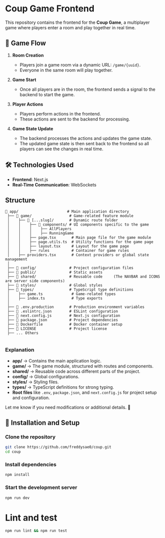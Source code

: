 # Coup Game Frontend  

This repository contains the frontend for the **Coup Game**, a multiplayer game where players enter a room and play together in real time.  

## 📌 Game Flow  

1. **Room Creation**  
   - Players join a game room via a dynamic URL: `/game/{uuid}`.  
   - Everyone in the same room will play together.  

2. **Game Start**  
   - Once all players are in the room, the frontend sends a signal to the backend to start the game.  

3. **Player Actions**  
   - Players perform actions in the frontend.  
   - These actions are sent to the backend for processing.  

4. **Game State Update**  
   - The backend processes the actions and updates the game state.  
   - The updated game state is then sent back to the frontend so all players can see the changes in real time.  

## 🛠️ Technologies Used  

- **Frontend**: Next.js 
- **Real-Time Communication**: WebSockets  


## Structure

```
📂 app/                      # Main application directory
 ├── 📂 game/                 # Game-related feature module
 │    ├── 📂 [...slug]/       # Dynamic route folder
 │    │    ├── 📂 components/ # UI components specific to the game
 │    │    │    ├── AllPlayers    
 │    │    │    ├── RunningGame   
 │    │    ├── page.tsx       # Main page file for the game module
 │    │    ├── page.utils.ts  # Utility functions for the game page
 │    │    ├── layout.tsx     # Layout for the game page
 │    │    ├── rules          # Container for game rules
 │    ├── providers.tsx       # Context providers or global state management
 │
 ├── 📂 config/               # Project configuration files
 ├── 📂 public/               # Static assets
 ├── 📂 shared/               # Reusable code     (The NAVBAR and ICONS are server side components)
 ├── 📂 styles/               # Global styles
 ├── 📂 types/                # TypeScript type definitions
 │    ├── game.ts             # Game-related types
 │    ├── index.ts            # Type exports
 │
 ├── 📄 .env.production       # Production environment variables
 ├── 📄 .eslintrc.json        # ESLint configuration
 ├── 📄 next.config.js        # Next.js configuration
 ├── 📄 package.json          # Project dependencies
 ├── 📄 Dockerfile            # Docker container setup
 ├── 📄 LICENSE               # Project license
 ├── ... Others
 
```

### Explanation  
- **app/** → Contains the main application logic.  
- **game/** → The game module, structured with routes and components.  
- **shared/** → Reusable code across different parts of the project.  
- **config/** → Global configurations.  
- **styles/** → Styling files.  
- **types/** → TypeScript definitions for strong typing.  
- **Root files** like `.env`, `package.json`, and `next.config.js` for project setup and configuration.  

Let me know if you need modifications or additional details. 🚀

## 🚀 Installation and Setup  

### Clone the repository  

```bash
git clone https://github.com/freddysae0/coup.git
cd coup
```

### Install dependencies  

```bash
npm install
```

### Start the development server  

```bash
npm run dev
```

# Lint and test   

```bash
npm run lint && npm run test

```

